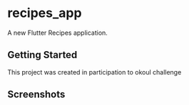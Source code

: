 # recipes_app

A new Flutter Recipes application.

## Getting Started

This project was created in participation to okoul challenge

## Screenshots
